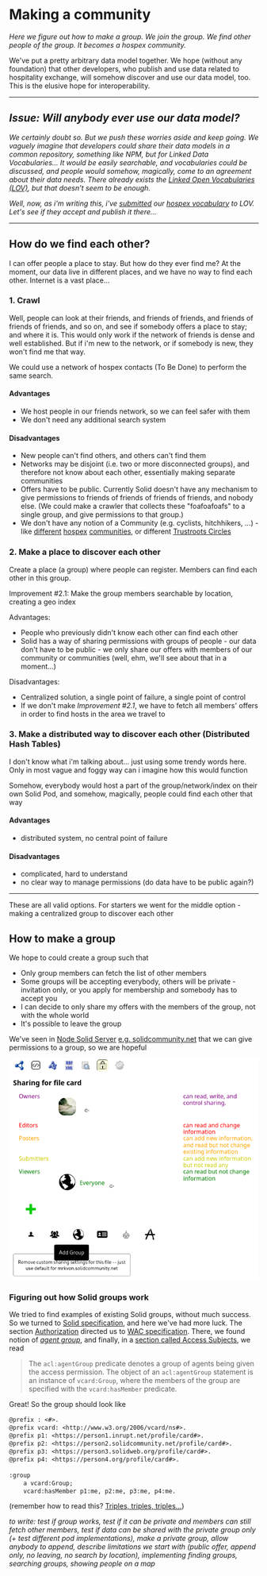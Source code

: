 # Making a community

_Here we figure out how to make a group. We join the group. We find other people of the group. It becomes a hospex community._

We've put a pretty arbitrary data model together. We hope (without any foundation) that other developers, who publish and use data related to hospitality exchange, will somehow discover and use our data model, too. This is the elusive hope for interoperability.

---
## _Issue: Will anybody ever use our data model?_

_We certainly doubt so. But we push these worries aside and keep going. We vaguely imagine that developers could share their data models in a common repository, something like NPM, but for Linked Data Vocabularies... It would be easily searchable, and vocabularies could be discussed, and people would somehow, magically, come to an agreement about their data needs. There already exists the [Linked Open Vocabularies (LOV)](https://lov.linkeddata.es/dataset/lov/), but that doesn't seem to be enough._

_Well, now, as i'm writing this, i've [submitted](https://lov.linkeddata.es/dataset/lov/suggest) our [hospex vocabulary](http://w3id.org/hospex/ns) to LOV. Let's see if they accept and publish it there..._

---

## How do we find each other?

I can offer people a place to stay. But how do they ever find me? At the moment, our data live in different places, and we have no way to find each other. Internet is a vast place...

### 1. Crawl

Well, people can look at their friends, and friends of friends, and friends of friends of friends, and so on, and see if somebody offers a place to stay; and where it is.
This would only work if the network of friends is dense and well established. But if i'm new to the network, or if somebody is new, they won't find me that way.

We could use a network of hospex contacts (To Be Done) to perform the same search.

#### Advantages

- We host people in our friends network, so we can feel safer with them
- We don't need any additional search system

#### Disadvantages

- New people can't find others, and others can't find them
- Networks may be disjoint (i.e. two or more disconnected groups), and therefore not know about each other, essentially making separate communities
- Offers have to be public. Currently Solid doesn't have any mechanism to give permissions to friends of friends of friends of friends, and nobody else. (We could make a crawler that collects these "foafoafoafs" to a single group, and give permissions to that group.)
- We don't have any notion of a Community (e.g. cyclists, hitchhikers, ...) - like [different](https://welcometomygarden.org/) [hospex](https://www.bewelcome.org/) [communities](https://www.facebook.com/groups/hostasister/), or different [Trustroots Circles](https://www.trustroots.org/circles)

### 2. Make a place to discover each other

Create a place (a group) where people can register. Members can find each other in this group.

Improvement #2.1: Make the group members searchable by location, creating a geo index

Advantages:
- People who previously didn't know each other can find each other
- Solid has a way of sharing permissions with groups of people - our data don't have to be public - we only share our offers with members of our community or communities (well, ehm, we'll see about that in a moment...)

Disadvantages:
- Centralized solution, a single point of failure, a single point of control
- If we don't make _Improvement #2.1_, we have to fetch all members' offers in order to find hosts in the area we travel to


### 3. Make a distributed way to discover each other (Distributed Hash Tables)

I don't know what i'm talking about... just using some trendy words here. Only in most vague and foggy way can i imagine how this would function

Somehow, everybody would host a part of the group/network/index on their own Solid Pod, and somehow, magically, people could find each other that way

#### Advantages
- distributed system, no central point of failure

#### Disadvantages
- complicated, hard to understand
- no clear way to manage permissions (do data have to be public again?)

---

These are all valid options. For starters we went for the middle option - making a centralized group to discover each other


## How to make a group

We hope to could create a group such that

- Only group members can fetch the list of other members
- Some groups will be accepting everybody, others will be private - invitation only, or you apply for membership and somebody has to accept you
- I can decide to only share my offers with the members of the group, not with the whole world
- It's possible to leave the group

We've seen in [Node Solid Server](https://github.com/nodeSolidServer/node-solid-server) [e.g. solidcommunity.net](https://solidcommunity.net/) that we can give permissions to a group, so we are hopeful

![Add Group](assets/nss_add_group.png)

### Figuring out how Solid groups work

We tried to find examples of existing Solid groups, without much success. So we turned to [Solid specification](https://solidproject.org/TR/protocol), and here we've had more luck. The section [Authorization](https://solidproject.org/TR/protocol#authorization) directed us to [WAC specification](https://solidproject.org/TR/wac). There, we found notion of _[agent group](https://solidproject.org/TR/wac#agent-group)_, and finally, in a [section called Access Subjects](https://solidproject.org/TR/wac#access-subjects), we read

> The `acl:agentGroup` predicate denotes a group of agents being given the access permission. The object of an `acl:agentGroup` statement is an instance of `vcard:Group`, where the members of the group are specified with the `vcard:hasMember` predicate.

Great! So the group should look like

```ttl
@prefix : <#>.
@prefix vcard: <http://www.w3.org/2006/vcard/ns#>.
@prefix p1: <https://person1.inrupt.net/profile/card#>.
@prefix p2: <https://person2.solidcommunity.net/profile/card#>.
@prefix p3: <https://person3.solidweb.org/profile/card#>.
@prefix p4: <https://person4.org/profile/card#>.

:group
    a vcard:Group;
    vcard:hasMember p1:me, p2:me, p3:me, p4:me.
```

(remember how to read this? [Triples, triples, triples...](my-profile.md#triples-triples-triples))


_to write: test if group works, test if it can be private and members can still fetch other members, test if data can be shared with the private group only (+ test different pod implementations), make a private group, allow anybody to append, describe limitations we start with (public offer, append only, no leaving, no search by location), implementing finding groups, searching groups, showing people on a map_









